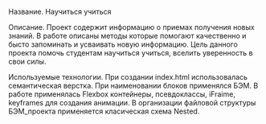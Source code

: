 Название. Научиться учиться

Описание.
Проект содержит информацию о приемах получения новых знаний.
В работе описаны методы которые помогают качественно и бысто запоминать и усваивать новую информацию. Цель данного проекта помочь студентам научиться учиться, вселить уверенность в свои силы.

Используемые технологии.
При создании index.html использовалась семантическая верстка. При наименовании блоков применялся БЭМ. В работе применялась Flexbox контейнеры, псевдоклассы, iFraime, keyframes для создания анимации. В организации файловой структуры БЭМ_проекта применяется класическая схема Nested.
